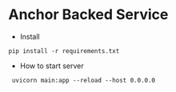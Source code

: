 # Anchor Backed Service

* Install
```shell
pip install -r requirements.txt
```

* How to start server
```shell
 uvicorn main:app --reload --host 0.0.0.0
```
